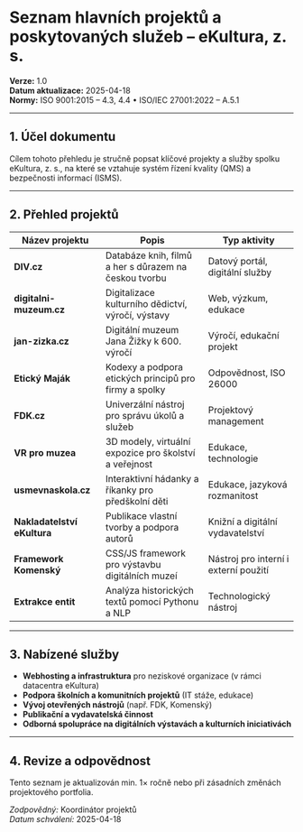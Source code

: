 # Seznam hlavních projektů a poskytovaných služeb – eKultura, z. s.
<!-- # prehledy/seznam-projektu-a-sluzeb.md -->

**Verze:** 1.0  
**Datum aktualizace:** 2025-04-18  
**Normy:** ISO 9001:2015 – 4.3, 4.4 • ISO/IEC 27001:2022 – A.5.1

---

## 1. Účel dokumentu

Cílem tohoto přehledu je stručně popsat klíčové projekty a služby spolku eKultura, z. s., na které se vztahuje systém řízení kvality (QMS) a bezpečnosti informací (ISMS).

---

## 2. Přehled projektů

| Název projektu | Popis | Typ aktivity |
|----------------|--------|--------------|
| **DIV.cz** | Databáze knih, filmů a her s důrazem na českou tvorbu | Datový portál, digitální služby |
| **digitalni-muzeum.cz** | Digitalizace kulturního dědictví, výročí, výstavy | Web, výzkum, edukace |
| **jan-zizka.cz** | Digitální muzeum Jana Žižky k 600. výročí | Výročí, edukační projekt |
| **Etický Maják** | Kodexy a podpora etických principů pro firmy a spolky | Odpovědnost, ISO 26000 |
| **FDK.cz** | Univerzální nástroj pro správu úkolů a služeb | Projektový management |
| **VR pro muzea** | 3D modely, virtuální expozice pro školství a veřejnost | Edukace, technologie |
| **usmevnaskola.cz** | Interaktivní hádanky a říkanky pro předškolní děti | Edukace, jazyková rozmanitost |
| **Nakladatelství eKultura** | Publikace vlastní tvorby a podpora autorů | Knižní a digitální vydavatelství |
| **Framework Komenský** | CSS/JS framework pro výstavbu digitálních muzeí | Nástroj pro interní i externí použití |
| **Extrakce entit** | Analýza historických textů pomocí Pythonu a NLP | Technologický nástroj |

---

## 3. Nabízené služby

- **Webhosting a infrastruktura** pro neziskové organizace (v rámci datacentra eKultura)
- **Podpora školních a komunitních projektů** (IT stáže, edukace)
- **Vývoj otevřených nástrojů** (např. FDK, Komenský)
- **Publikační a vydavatelská činnost**
- **Odborná spolupráce na digitálních výstavách a kulturních iniciativách**

---

## 4. Revize a odpovědnost

Tento seznam je aktualizován min. 1× ročně nebo při zásadních změnách projektového portfolia.

*Zodpovědný:* Koordinátor projektů  
*Datum schválení:* 2025-04-18
